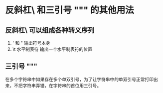 # 反斜杠\ 和三引号 """ 的其他用法  
## 反斜杠\ 可以组成各种转义序列  
1. \' 和 \"  输出符号本身
2. \t 水平制表符 输出一个水平制表符的位置  

## 三引号 """  
在多个字符串中如果存在多个单双引号，为了让字符串中的单双引号正常打印出来，不把字符串弄错，在字符串的首位用三引号。

